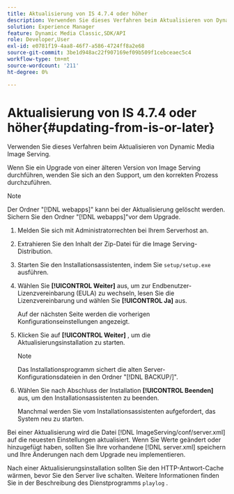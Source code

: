 ```yaml
---
title: Aktualisierung von IS 4.7.4 oder höher
description: Verwenden Sie dieses Verfahren beim Aktualisieren von Dynamic Media Image Serving.
solution: Experience Manager
feature: Dynamic Media Classic,SDK/API
role: Developer,User
exl-id: e0781f19-4aa8-46f7-a586-4724ff8a2e68
source-git-commit: 3be1d948ac22f907169ef09b509f1cebceaec5c4
workflow-type: tm+mt
source-wordcount: '211'
ht-degree: 0%

---
```


# Aktualisierung von IS 4.7.4 oder höher{#updating-from-is-or-later}

Verwenden Sie dieses Verfahren beim Aktualisieren von Dynamic Media Image Serving.

Wenn Sie ein Upgrade von einer älteren Version von Image Serving durchführen, wenden Sie sich an den Support, um den korrekten Prozess durchzuführen.

>[!NOTE]
>
>Der Ordner &quot;[!DNL webapps]&quot; kann bei der Aktualisierung gelöscht werden. Sichern Sie den Ordner &quot;[!DNL webapps]&quot;vor dem Upgrade.

1. Melden Sie sich mit Administratorrechten bei Ihrem Serverhost an.
1. Extrahieren Sie den Inhalt der Zip-Datei für die Image Serving-Distribution.
1. Starten Sie den Installationsassistenten, indem Sie `setup/setup.exe` ausführen.
1. Wählen Sie **[!UICONTROL Weiter]** aus, um zur Endbenutzer-Lizenzvereinbarung (EULA) zu wechseln, lesen Sie die Lizenzvereinbarung und wählen Sie **[!UICONTROL Ja]** aus.

   Auf der nächsten Seite werden die vorherigen Konfigurationseinstellungen angezeigt.
1. Klicken Sie auf **[!UICONTROL Weiter]** , um die Aktualisierungsinstallation zu starten.

   >[!NOTE]
   >
   >Das Installationsprogramm sichert die alten Server-Konfigurationsdateien in den Ordner &quot;[!DNL BACKUP/]&quot;.

1. Wählen Sie nach Abschluss der Installation **[!UICONTROL Beenden]** aus, um den Installationsassistenten zu beenden.

   Manchmal werden Sie vom Installationsassistenten aufgefordert, das System neu zu starten.

Bei einer Aktualisierung wird die Datei [!DNL ImageServing/conf/server.xml] auf die neuesten Einstellungen aktualisiert. Wenn Sie Werte geändert oder hinzugefügt haben, sollten Sie Ihre vorhandene [!DNL server.xml] speichern und Ihre Änderungen nach dem Upgrade neu implementieren.

Nach einer Aktualisierungsinstallation sollten Sie den HTTP-Antwort-Cache wärmen, bevor Sie den Server live schalten. Weitere Informationen finden Sie in der Beschreibung des Dienstprogramms `playlog` .
